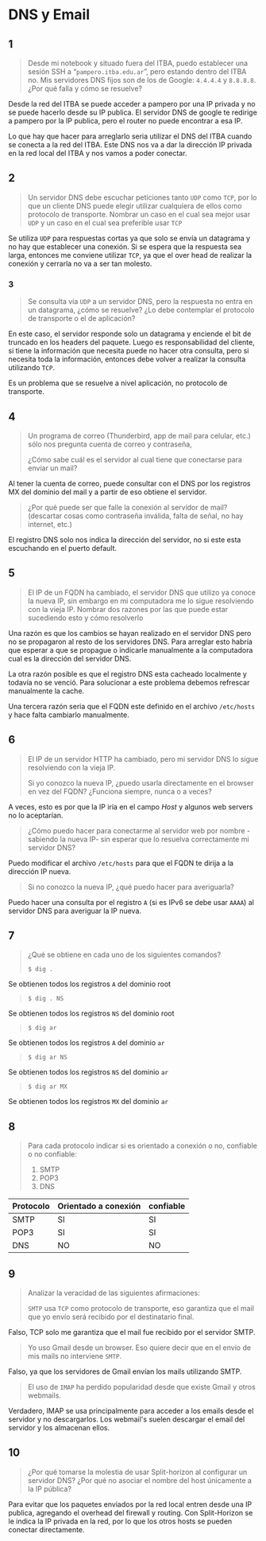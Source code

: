 # DNS y Email

## 1

> Desde mi notebook y situado fuera del ITBA, puedo establecer una sesión SSH a “`pampero.itba.edu.ar`”, pero estando dentro del ITBA no. Mis servidores DNS fijos son de los de Google: `4.4.4.4` y `8.8.8.8`. ¿Por qué falla y cómo se resuelve?

Desde la red del ITBA se puede acceder a pampero por una IP privada y no se puede hacerlo desde su IP publica. El servidor DNS de google te redirige a pampero por la IP publica, pero el router no puede encontrar a esa IP.

Lo que hay que hacer para arreglarlo seria utilizar el DNS del ITBA cuando se conecta a la red del ITBA. Este DNS nos va a dar la dirección IP privada en la red local del ITBA y nos vamos a poder conectar.

## 2

> Un servidor DNS debe escuchar peticiones tanto `UDP` como `TCP`, por lo que un cliente DNS puede elegir utilizar cualquiera de ellos como protocolo de transporte. Nombrar un caso en el cual sea mejor usar `UDP` y un caso en el cual sea preferible usar `TCP`

Se utiliza `UDP` para respuestas cortas ya que solo se envía un datagrama y no hay que establecer una conexión. Si se espera que la respuesta sea larga, entonces me conviene utilizar `TCP`, ya que el over head de realizar la conexión y cerrarla no va a ser tan molesto.

### 3

> Se consulta vía `UDP` a un servidor DNS, pero la respuesta no entra en un datagrama, ¿cómo se resuelve? ¿Lo debe contemplar el protocolo de transporte o el de aplicación?

En este caso, el servidor responde solo un datagrama y enciende el bit de truncado en los headers del paquete. Luego es responsabilidad del cliente, si tiene la información que necesita puede no hacer otra consulta, pero si necesita toda la información, entonces debe volver a realizar la consulta utilizando `TCP`.

Es un problema que se resuelve a nivel aplicación, no protocolo de transporte.

## 4

> Un programa de correo (Thunderbird, app de mail para celular, etc.) sólo nos pregunta cuenta de correo y contraseña, 
>
> ¿Cómo sabe cuál es el servidor al cual tiene que conectarse para enviar un mail?

Al tener la cuenta de correo, puede consultar con el DNS por los registros MX del dominio del mail y a partir de eso obtiene el servidor.

> ¿Por qué puede ser que falle la conexión al servidor de mail? (descartar cosas como contraseña inválida, falta de señal, no hay internet, etc.)

El registro DNS solo nos indica la dirección del servidor, no si este esta escuchando en el puerto default.

## 5

> El IP de un FQDN ha cambiado, el servidor DNS que utilizo ya conoce la nueva IP, sin embargo en mi computadora me lo sigue resolviendo con la vieja IP. Nombrar dos razones por las que puede estar sucediendo esto y cómo resolverlo

Una razón es que los cambios se hayan realizado en el servidor DNS pero no se propagaron al resto de los servidores DNS. Para arreglar esto habría que esperar a que se propague o indicarle manualmente a la computadora cual es la dirección del servidor DNS.

La otra razón posible es que el registro DNS esta cacheado localmente y todavía no se venció. Para solucionar a este problema debemos refrescar manualmente la cache.

Una tercera razón seria que el FQDN este definido en el archivo `/etc/hosts` y hace falta cambiarlo manualmente.

## 6

> El IP de un servidor HTTP ha cambiado, pero mi servidor DNS lo sigue resolviendo con la vieja IP.
>
> Si yo conozco la nueva IP, ¿puedo usarla directamente en el browser en vez del FQDN? ¿Funciona siempre, nunca o a veces?

A veces, esto es por que la IP iría en el campo *Host* y algunos web servers no lo aceptarían.

> ¿Cómo puedo hacer para conectarme al servidor web por nombre -sabiendo la nueva IP- sin esperar que lo resuelva correctamente mi servidor DNS?

Puedo modificar el archivo `/etc/hosts` para que el FQDN te dirija a la dirección IP nueva.

> Si no conozco la nueva IP, ¿qué puedo hacer para averiguarla?

Puedo hacer una consulta por el registro `A` (si es IPv6 se debe usar `AAAA`) al servidor DNS para averiguar la IP nueva.

## 7

> ¿Qué se obtiene en cada uno de los siguientes comandos?
>
> `$ dig .`

Se obtienen todos los registros `A` del dominio root

> `$ dig . NS`

Se obtienen todos los registros `NS` del dominio root

> `$ dig ar`

Se obtienen todos los registros `A` del dominio `ar`

> `$ dig ar NS`

Se obtienen todos los registros `NS` del dominio `ar`

> `$ dig ar MX`

Se obtienen todos los registros `MX` del dominio `ar`

## 8

> Para cada protocolo indicar si es orientado a conexión o no, confiable o no confiable:
>
>  1. SMTP
>  2. POP3
>  3. DNS

| Protocolo | Orientado a conexión | confiable |
| --------- | -------------------- | --------- |
| SMTP      | SI                   | SI        |
| POP3      | SI                   | SI        |
| DNS       | NO                   | NO        |

## 9

> Analizar la veracidad de las siguientes afirmaciones:
>
> `SMTP` usa `TCP` como protocolo de transporte, eso garantiza que el mail que yo envío será recibido por el destinatario final.

Falso, TCP solo me garantiza que el mail fue recibido por el servidor SMTP.

> Yo uso Gmail desde un browser. Eso quiere decir que en el envío de mis mails no interviene `SMTP`.

Falso, ya que los servidores de Gmail envían los mails utilizando SMTP.

> El uso de `IMAP` ha perdido popularidad desde que existe Gmail y otros webmails.

Verdadero, IMAP se usa principalmente para acceder a los emails desde el servidor y no descargarlos. Los webmail's suelen descargar el email del servidor y los almacenan ellos.

## 10

> ¿Por qué tomarse la molestia de usar Split-horizon al configurar un servidor DNS? ¿Por qué no asociar el nombre del host únicamente a la IP pública?

Para evitar que los paquetes enviados por la red local entren desde una IP publica, agregando el overhead del firewall y routing. Con Split-Horizon se le indica la IP privada en la red, por lo que los otros hosts se pueden conectar directamente.







